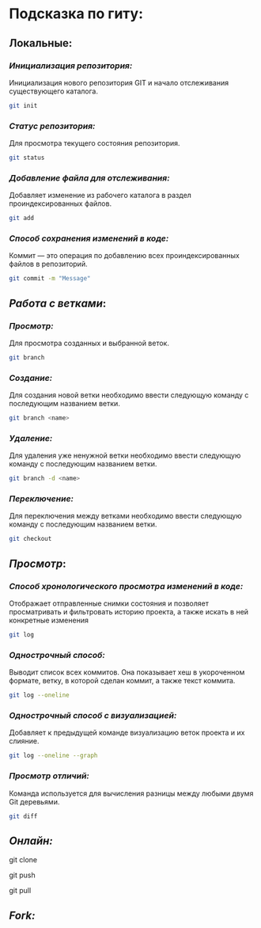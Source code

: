 # Подсказка по гиту:

## Локальные:

### *Инициализация репозитория:*
Инициализация нового репозитория GIT и начало отслеживания существующего каталога.
```sh
git init
```

### *Статус репозитория:*
Для просмотра текущего состояния репозитория.
```sh
git status
```

### *Добавление файла для отслеживания:*
Добавляет изменение из рабочего каталога в раздел проиндексированных файлов.
```sh
git add 
```
### *Способ сохранения изменений в коде:*
Коммит — это операция по добавлению всех проиндексированных файлов в репозиторий.
```sh
git commit -m "Message"
```
## _Работа с ветками_:

### *Просмотр:*
Для просмотра созданных и выбранной веток. 
```sh
git branch
```

### *Создание:*
Для создания новой ветки необходимо ввести следующую команду с последующим названием ветки.
```sh
git branch <name>
```
### *Удаление:*
Для удаления уже ненужной ветки необходимо ввести следующую команду с последующим названием ветки.
```sh
git branch -d <name>
```
### *Переключение:*
Для переключения между ветками необходимо ввести следующую команду с последующим названием ветки.
```sh
git checkout
```
## _Просмотр_:

### *Способ хронологического просмотра изменений в коде:*
Отображает отправленные снимки состояния и позволяет просматривать и фильтровать историю проекта, а также искать в ней конкретные изменения
```sh
git log
```
### *Однострочный способ:*
Выводит список всех коммитов. Она показывает хеш в укороченном формате, ветку, в которой сделан коммит, а также текст коммита.
```sh
git log --oneline
```

### *Однострочный способ с визуализацией:*
Добавляет к предыдущей команде визуализацию веток проекта и их слияние.
```sh
git log --oneline --graph
```
### *Просмотр отличий:*
Команда используется для вычисления разницы между любыми двумя Git деревьями.
```sh
git diff
```
## *Онлайн:*

git clone

git push

git pull

## *Fork:*